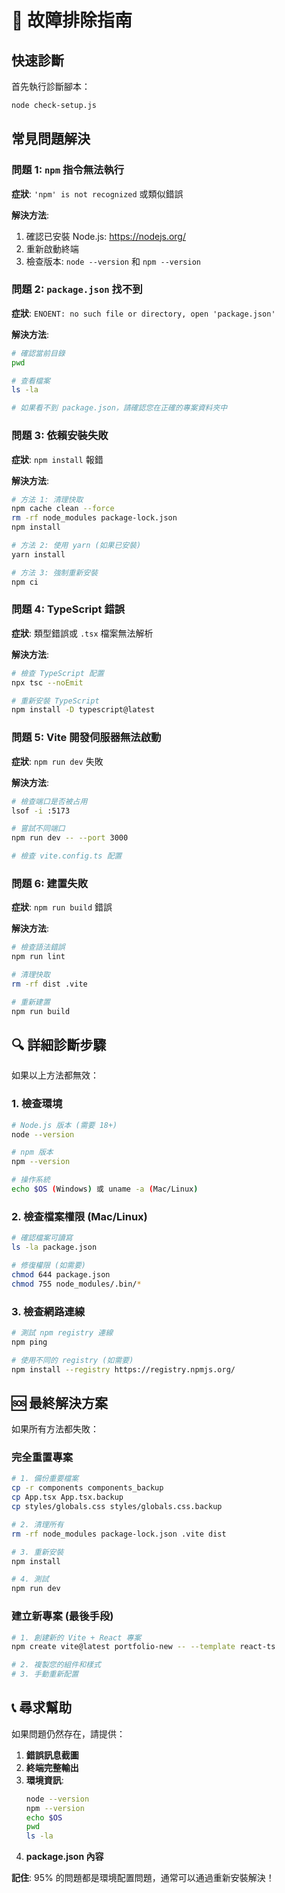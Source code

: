 # 🚨 故障排除指南

## 快速診斷

首先執行診斷腳本：
```bash
node check-setup.js
```

## 常見問題解決

### 問題 1: `npm` 指令無法執行

**症狀**: `'npm' is not recognized` 或類似錯誤

**解決方法**:
1. 確認已安裝 Node.js: https://nodejs.org/
2. 重新啟動終端
3. 檢查版本: `node --version` 和 `npm --version`

### 問題 2: `package.json` 找不到

**症狀**: `ENOENT: no such file or directory, open 'package.json'`

**解決方法**:
```bash
# 確認當前目錄
pwd

# 查看檔案
ls -la

# 如果看不到 package.json，請確認您在正確的專案資料夾中
```

### 問題 3: 依賴安裝失敗

**症狀**: `npm install` 報錯

**解決方法**:
```bash
# 方法 1: 清理快取
npm cache clean --force
rm -rf node_modules package-lock.json
npm install

# 方法 2: 使用 yarn (如果已安裝)
yarn install

# 方法 3: 強制重新安裝
npm ci
```

### 問題 4: TypeScript 錯誤

**症狀**: 類型錯誤或 `.tsx` 檔案無法解析

**解決方法**:
```bash
# 檢查 TypeScript 配置
npx tsc --noEmit

# 重新安裝 TypeScript
npm install -D typescript@latest
```

### 問題 5: Vite 開發伺服器無法啟動

**症狀**: `npm run dev` 失敗

**解決方法**:
```bash
# 檢查端口是否被占用
lsof -i :5173

# 嘗試不同端口
npm run dev -- --port 3000

# 檢查 vite.config.ts 配置
```

### 問題 6: 建置失敗

**症狀**: `npm run build` 錯誤

**解決方法**:
```bash
# 檢查語法錯誤
npm run lint

# 清理快取
rm -rf dist .vite

# 重新建置
npm run build
```

## 🔍 詳細診斷步驟

如果以上方法都無效：

### 1. 檢查環境
```bash
# Node.js 版本 (需要 18+)
node --version

# npm 版本
npm --version

# 操作系統
echo $OS (Windows) 或 uname -a (Mac/Linux)
```

### 2. 檢查檔案權限 (Mac/Linux)
```bash
# 確認檔案可讀寫
ls -la package.json

# 修復權限 (如需要)
chmod 644 package.json
chmod 755 node_modules/.bin/*
```

### 3. 檢查網路連線
```bash
# 測試 npm registry 連線
npm ping

# 使用不同的 registry (如需要)
npm install --registry https://registry.npmjs.org/
```

## 🆘 最終解決方案

如果所有方法都失敗：

### 完全重置專案
```bash
# 1. 備份重要檔案
cp -r components components_backup
cp App.tsx App.tsx.backup
cp styles/globals.css styles/globals.css.backup

# 2. 清理所有
rm -rf node_modules package-lock.json .vite dist

# 3. 重新安裝
npm install

# 4. 測試
npm run dev
```

### 建立新專案 (最後手段)
```bash
# 1. 創建新的 Vite + React 專案
npm create vite@latest portfolio-new -- --template react-ts

# 2. 複製您的組件和樣式
# 3. 手動重新配置
```

## 📞 尋求幫助

如果問題仍然存在，請提供：

1. **錯誤訊息截圖**
2. **終端完整輸出**
3. **環境資訊**:
   ```bash
   node --version
   npm --version
   echo $OS
   pwd
   ls -la
   ```
4. **package.json 內容**

**記住**: 95% 的問題都是環境配置問題，通常可以通過重新安裝解決！